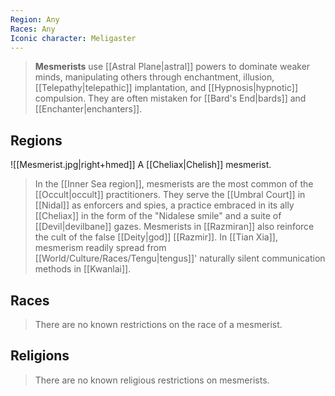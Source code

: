 ```yaml
---
Region: Any
Races: Any
Iconic character: Meligaster
---
```


> **Mesmerists** use [[Astral Plane|astral]] powers to dominate weaker minds, manipulating others through enchantment, illusion, [[Telepathy|telepathic]] implantation, and [[Hypnosis|hypnotic]] compulsion. They are often mistaken for [[Bard's End|bards]] and [[Enchanter|enchanters]].



## Regions

![[Mesmerist.jpg|right+hmed]] 
 A [[Cheliax|Chelish]] mesmerist.
> In the [[Inner Sea region]], mesmerists are the most common of the [[Occult|occult]] practitioners. They serve the [[Umbral Court]] in [[Nidal]] as enforcers and spies, a practice embraced in its ally [[Cheliax]] in the form of the "Nidalese smile" and a suite of [[Devil|devilbane]] gazes. Mesmerists in [[Razmiran]] also reinforce the cult of the false [[Deity|god]] [[Razmir]].
> In [[Tian Xia]], mesmerism readily spread from [[World/Culture/Races/Tengu|tengus]]'  naturally silent communication methods in [[Kwanlai]].


## Races

> There are no known restrictions on the race of a mesmerist.


## Religions

> There are no known religious restrictions on mesmerists.








